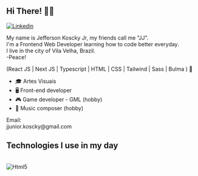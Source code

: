 ## Hi There! ✌🏽
[![Linkedin](https://img.shields.io/badge/LinkedIn-0077B5?style=for-the-badge&logo=linkedin&logoColor=white)](https://www.linkedin.com/in/jefferson-koscky-jr/)

My name is Jefferson Koscky Jr, my friends call me "JJ".<br> 
I'm a Frontend Web Developer learning how to code better everyday.<br>
I live in the city of Vila Velha, Brazil.<br> 
-Peace!

(React JS | Next JS | Typescript | HTML | CSS | Tailwind | Sass | Bulma ) 🚀

<nav>
    <ul>
        <li>🎓 Artes Visuais</li>
        <li>🖥️ Front-end developer</li>
        <li>🎮 Game developer - GML (hobby)</li>
        <li>🎸 Music composer (hobby)</li>
    <ul/>
</nav>
<p>
Email:<br>
jjunior.koscky@gmail.com
</p>

## Technologies I use in my day
<div style="display: inline_block"><br />
<img aling="center" alt="Html5" src="https://img.shields.io/badge/HTML5-E34F26?style=for-the-badge&logo=html5&logoColor=white" />
<img aling="center" alt="" src="https://img.shields.io/badge/CSS3-1572B6?style=for-the-badge&logo=css3&logoColor=white" />
<img aling="center" alt="" src="https://img.shields.io/badge/React-20232A?style=for-the-badge&logo=react&logoColor=61DAFB" />
<img aling="center" alt="" src="https://img.shields.io/badge/Tailwind_CSS-38B2AC?style=for-the-badge&logo=tailwind-css&logoColor=white" />
<!--<img aling="center" alt="" src="https://img.shields.io/badge/Sass-CC6699?style=for-the-badge&logo=sass&logoColor=white" /> -->
<img aling="center" alt="" src="https://img.shields.io/badge/Node.js-43853D?style=for-the-badge&logo=node.js&logoColor=white" />
<img aling="center" alt="" src="https://img.shields.io/badge/TypeScript-007ACC?style=for-the-badge&logo=typescript&logoColor=white" />
</div>


<!--
**jjkoscky/jjkoscky** is a ✨ _special_ ✨ repository because its `README.md` (this file) appears on your GitHub profile.

Here are some ideas to get you started:

- 🔭 I’m currently working on ...
- 🌱 I’m currently learning ...
- 👯 I’m looking to collaborate on ...
- 🤔 I’m looking for help with ...
- 💬 Ask me about ...
- 📫 How to reach me: ...
- 😄 Pronouns: ...
- ⚡ Fun fact: ...
-->
